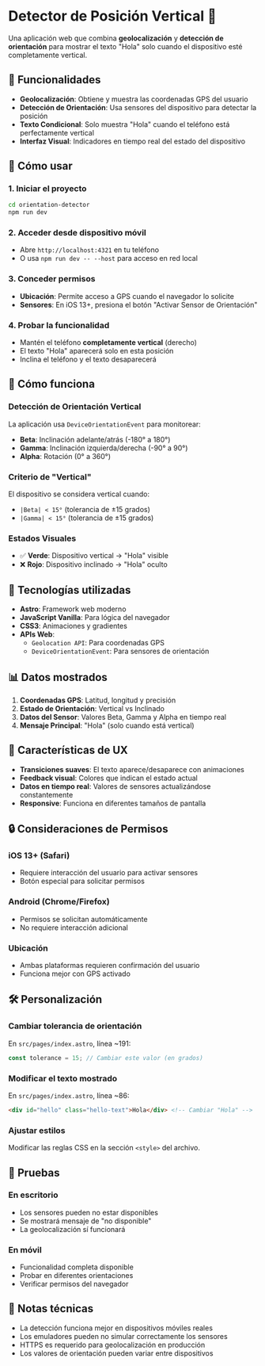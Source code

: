 # Detector de Posición Vertical 📱

Una aplicación web que combina **geolocalización** y **detección de orientación** para mostrar el texto "Hola" solo cuando el dispositivo esté completamente vertical.

## 🎯 Funcionalidades

- **Geolocalización**: Obtiene y muestra las coordenadas GPS del usuario
- **Detección de Orientación**: Usa sensores del dispositivo para detectar la posición
- **Texto Condicional**: Solo muestra "Hola" cuando el teléfono está perfectamente vertical
- **Interfaz Visual**: Indicadores en tiempo real del estado del dispositivo

## 🚀 Cómo usar

### 1. Iniciar el proyecto
```bash
cd orientation-detector
npm run dev
```

### 2. Acceder desde dispositivo móvil
- Abre `http://localhost:4321` en tu teléfono
- O usa `npm run dev -- --host` para acceso en red local

### 3. Conceder permisos
- **Ubicación**: Permite acceso a GPS cuando el navegador lo solicite
- **Sensores**: En iOS 13+, presiona el botón "Activar Sensor de Orientación"

### 4. Probar la funcionalidad
- Mantén el teléfono **completamente vertical** (derecho)
- El texto "Hola" aparecerá solo en esta posición
- Inclina el teléfono y el texto desaparecerá

## 📱 Cómo funciona

### Detección de Orientación Vertical
La aplicación usa `DeviceOrientationEvent` para monitorear:
- **Beta**: Inclinación adelante/atrás (-180° a 180°)
- **Gamma**: Inclinación izquierda/derecha (-90° a 90°)
- **Alpha**: Rotación (0° a 360°)

### Criterio de "Vertical"
El dispositivo se considera vertical cuando:
- `|Beta| < 15°` (tolerancia de ±15 grados)
- `|Gamma| < 15°` (tolerancia de ±15 grados)

### Estados Visuales
- ✅ **Verde**: Dispositivo vertical → "Hola" visible
- ❌ **Rojo**: Dispositivo inclinado → "Hola" oculto

## 🔧 Tecnologías utilizadas

- **Astro**: Framework web moderno
- **JavaScript Vanilla**: Para lógica del navegador
- **CSS3**: Animaciones y gradientes
- **APIs Web**:
  - `Geolocation API`: Para coordenadas GPS
  - `DeviceOrientationEvent`: Para sensores de orientación

## 📊 Datos mostrados

1. **Coordenadas GPS**: Latitud, longitud y precisión
2. **Estado de Orientación**: Vertical vs Inclinado
3. **Datos del Sensor**: Valores Beta, Gamma y Alpha en tiempo real
4. **Mensaje Principal**: "Hola" (solo cuando está vertical)

## 🎨 Características de UX

- **Transiciones suaves**: El texto aparece/desaparece con animaciones
- **Feedback visual**: Colores que indican el estado actual
- **Datos en tiempo real**: Valores de sensores actualizándose constantemente
- **Responsive**: Funciona en diferentes tamaños de pantalla

## 🔒 Consideraciones de Permisos

### iOS 13+ (Safari)
- Requiere interacción del usuario para activar sensores
- Botón especial para solicitar permisos

### Android (Chrome/Firefox)
- Permisos se solicitan automáticamente
- No requiere interacción adicional

### Ubicación
- Ambas plataformas requieren confirmación del usuario
- Funciona mejor con GPS activado

## 🛠 Personalización

### Cambiar tolerancia de orientación
En `src/pages/index.astro`, línea ~191:
```javascript
const tolerance = 15; // Cambiar este valor (en grados)
```

### Modificar el texto mostrado
En `src/pages/index.astro`, línea ~86:
```html
<div id="hello" class="hello-text">Hola</div> <!-- Cambiar "Hola" -->
```

### Ajustar estilos
Modificar las reglas CSS en la sección `<style>` del archivo.

## 🧪 Pruebas

### En escritorio
- Los sensores pueden no estar disponibles
- Se mostrará mensaje de "no disponible"
- La geolocalización sí funcionará

### En móvil
- Funcionalidad completa disponible
- Probar en diferentes orientaciones
- Verificar permisos del navegador

## 📝 Notas técnicas

- La detección funciona mejor en dispositivos móviles reales
- Los emuladores pueden no simular correctamente los sensores
- HTTPS es requerido para geolocalización en producción
- Los valores de orientación pueden variar entre dispositivos